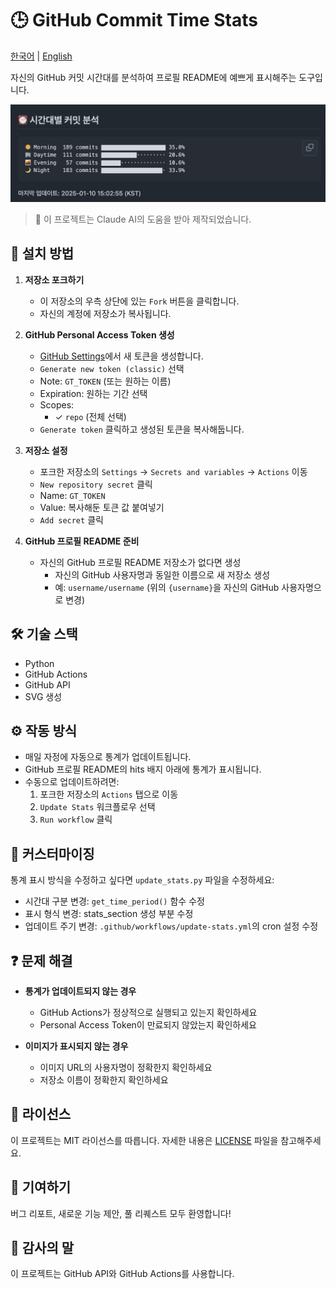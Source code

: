# 🕒 GitHub Commit Time Stats

[한국어](README.md) | [English](README_EN.md)

자신의 GitHub 커밋 시간대를 분석하여 프로필 README에 예쁘게 표시해주는 도구입니다.

![예시 이미지](./스크린샷.png)

> 🤖 이 프로젝트는 Claude AI의 도움을 받아 제작되었습니다.


## 🚀 설치 방법

1. **저장소 포크하기**
   - 이 저장소의 우측 상단에 있는 `Fork` 버튼을 클릭합니다.
   - 자신의 계정에 저장소가 복사됩니다.

2. **GitHub Personal Access Token 생성**
   - [GitHub Settings](https://github.com/settings/tokens)에서 새 토큰을 생성합니다.
   - `Generate new token (classic)` 선택
   - Note: `GT_TOKEN` (또는 원하는 이름)
   - Expiration: 원하는 기간 선택
   - Scopes:
     - ✓ `repo` (전체 선택)
   - `Generate token` 클릭하고 생성된 토큰을 복사해둡니다.

3. **저장소 설정**
   - 포크한 저장소의 `Settings` → `Secrets and variables` → `Actions` 이동
   - `New repository secret` 클릭
   - Name: `GT_TOKEN`
   - Value: 복사해둔 토큰 값 붙여넣기
   - `Add secret` 클릭

4. **GitHub 프로필 README 준비**
   - 자신의 GitHub 프로필 README 저장소가 없다면 생성
     - 자신의 GitHub 사용자명과 동일한 이름으로 새 저장소 생성
     - 예: `username/username`
     (위의 `{username}`을 자신의 GitHub 사용자명으로 변경)

## 🛠 기술 스택

- Python
- GitHub Actions
- GitHub API
- SVG 생성

## ⚙️ 작동 방식

- 매일 자정에 자동으로 통계가 업데이트됩니다.
- GitHub 프로필 README의 hits 배지 아래에 통계가 표시됩니다.
- 수동으로 업데이트하려면:
  1. 포크한 저장소의 `Actions` 탭으로 이동
  2. `Update Stats` 워크플로우 선택
  3. `Run workflow` 클릭

## 🎨 커스터마이징

통계 표시 방식을 수정하고 싶다면 `update_stats.py` 파일을 수정하세요:

- 시간대 구분 변경: `get_time_period()` 함수 수정
- 표시 형식 변경: stats_section 생성 부분 수정
- 업데이트 주기 변경: `.github/workflows/update-stats.yml`의 cron 설정 수정

## ❓ 문제 해결

- **통계가 업데이트되지 않는 경우**
  - GitHub Actions가 정상적으로 실행되고 있는지 확인하세요
  - Personal Access Token이 만료되지 않았는지 확인하세요
  
- **이미지가 표시되지 않는 경우**
  - 이미지 URL의 사용자명이 정확한지 확인하세요
  - 저장소 이름이 정확한지 확인하세요

## 📝 라이선스

이 프로젝트는 MIT 라이선스를 따릅니다. 자세한 내용은 [LICENSE](LICENSE) 파일을 참고해주세요.

## 🤝 기여하기

버그 리포트, 새로운 기능 제안, 풀 리퀘스트 모두 환영합니다!

## 👏 감사의 말

이 프로젝트는 GitHub API와 GitHub Actions를 사용합니다.
